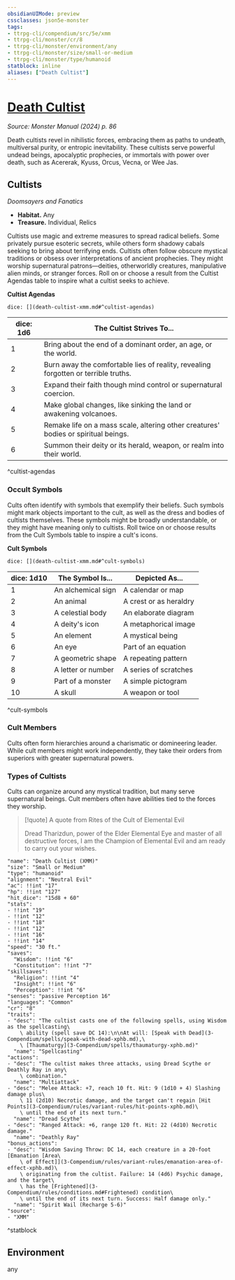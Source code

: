```yaml
---
obsidianUIMode: preview
cssclasses: json5e-monster
tags:
- ttrpg-cli/compendium/src/5e/xmm
- ttrpg-cli/monster/cr/8
- ttrpg-cli/monster/environment/any
- ttrpg-cli/monster/size/small-or-medium
- ttrpg-cli/monster/type/humanoid
statblock: inline
aliases: ["Death Cultist"]
---
```

# [Death Cultist](3-Compendium\bestiary\humanoid/death-cultist-xmm.md)
*Source: Monster Manual (2024) p. 86*  

Death cultists revel in nihilistic forces, embracing them as paths to undeath, multiversal purity, or entropic inevitability. These cultists serve powerful undead beings, apocalyptic prophecies, or immortals with power over death, such as Acererak, Kyuss, Orcus, Vecna, or Wee Jas.

## Cultists

*Doomsayers and Fanatics*

- **Habitat.** Any  
- **Treasure.** Individual, Relics  

Cultists use magic and extreme measures to spread radical beliefs. Some privately pursue esoteric secrets, while others form shadowy cabals seeking to bring about terrifying ends. Cultists often follow obscure mystical traditions or obsess over interpretations of ancient prophecies. They might worship supernatural patrons—deities, otherworldly creatures, manipulative alien minds, or stranger forces. Roll on or choose a result from the Cultist Agendas table to inspire what a cultist seeks to achieve.

**Cultist Agendas**

`dice: [](death-cultist-xmm.md#^cultist-agendas)`

| dice: 1d6 | The Cultist Strives To... |
|-----------|---------------------------|
| 1 | Bring about the end of a dominant order, an age, or the world. |
| 2 | Burn away the comfortable lies of reality, revealing forgotten or terrible truths. |
| 3 | Expand their faith though mind control or supernatural coercion. |
| 4 | Make global changes, like sinking the land or awakening volcanoes. |
| 5 | Remake life on a mass scale, altering other creatures' bodies or spiritual beings. |
| 6 | Summon their deity or its herald, weapon, or realm into their world. |
^cultist-agendas

### Occult Symbols

Cults often identify with symbols that exemplify their beliefs. Such symbols might mark objects important to the cult, as well as the dress and bodies of cultists themselves. These symbols might be broadly understandable, or they might have meaning only to cultists. Roll twice on or choose results from the Cult Symbols table to inspire a cult's icons.

**Cult Symbols**

`dice: [](death-cultist-xmm.md#^cult-symbols)`

| dice: 1d10 | The Symbol Is... | Depicted As... |
|------------|------------------|----------------|
| 1 | An alchemical sign | A calendar or map |
| 2 | An animal | A crest or as heraldry |
| 3 | A celestial body | An elaborate diagram |
| 4 | A deity's icon | A metaphorical image |
| 5 | An element | A mystical being |
| 6 | An eye | Part of an equation |
| 7 | A geometric shape | A repeating pattern |
| 8 | A letter or number | A series of scratches |
| 9 | Part of a monster | A simple pictogram |
| 10 | A skull | A weapon or tool |
^cult-symbols

### Cult Members

Cults often form hierarchies around a charismatic or domineering leader. While cult members might work independently, they take their orders from superiors with greater supernatural powers. 

### Types of Cultists

Cults can organize around any mystical tradition, but many serve supernatural beings. Cult members often have abilities tied to the forces they worship.

> [!quote] A quote from Rites of the Cult of Elemental Evil  
> 
> Dread Tharizdun, power of the Elder Elemental Eye and master of all destructive forces, I am the Champion of Elemental Evil and am ready to carry out your wishes.


```statblock
"name": "Death Cultist (XMM)"
"size": "Small or Medium"
"type": "humanoid"
"alignment": "Neutral Evil"
"ac": !!int "17"
"hp": !!int "127"
"hit_dice": "15d8 + 60"
"stats":
- !!int "19"
- !!int "12"
- !!int "18"
- !!int "12"
- !!int "16"
- !!int "14"
"speed": "30 ft."
"saves":
  "Wisdom": !!int "6"
  "Constitution": !!int "7"
"skillsaves":
  "Religion": !!int "4"
  "Insight": !!int "6"
  "Perception": !!int "6"
"senses": "passive Perception 16"
"languages": "Common"
"cr": "8"
"traits":
- "desc": "The cultist casts one of the following spells, using Wisdom as the spellcasting\
    \ ability (spell save DC 14):\n\nAt will: [Speak with Dead](3-Compendium/spells/speak-with-dead-xphb.md),\
    \ [Thaumaturgy](3-Compendium/spells/thaumaturgy-xphb.md)"
  "name": "Spellcasting"
"actions":
- "desc": "The cultist makes three attacks, using Dread Scythe or Deathly Ray in any\
    \ combination."
  "name": "Multiattack"
- "desc": "Melee Attack: +7, reach 10 ft. Hit: 9 (1d10 + 4) Slashing damage plus\
    \ 11 (2d10) Necrotic damage, and the target can't regain [Hit Points](3-Compendium/rules/variant-rules/hit-points-xphb.md)\
    \ until the end of its next turn."
  "name": "Dread Scythe"
- "desc": "Ranged Attack: +6, range 120 ft. Hit: 22 (4d10) Necrotic damage."
  "name": "Deathly Ray"
"bonus_actions":
- "desc": "Wisdom Saving Throw: DC 14, each creature in a 20-foot [Emanation [Area\
    \ of Effect]](3-Compendium/rules/variant-rules/emanation-area-of-effect-xphb.md)\
    \ originating from the cultist. Failure: 14 (4d6) Psychic damage, and the target\
    \ has the [Frightened](3-Compendium/rules/conditions.md#Frightened) condition\
    \ until the end of its next turn. Success: Half damage only."
  "name": "Spirit Wail (Recharge 5-6)"
"source":
- "XMM"
```
^statblock

## Environment

any